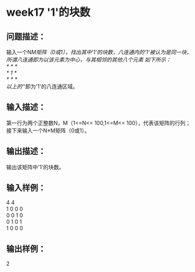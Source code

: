 # week17  '1'的块数

## 问题描述：
输入一个N*M矩阵（0或1），找出其中'1'的块数，八连通内的'1'被认为是同一块，所谓八连通即为以该元素为中心，与其相邻的其他八个元素
	如下所示： </br>
	* * *  </br>
	* 1 *  </br>
	* * *  </br>
	以上的'*'即为'1'的八连通区域。
## 输入描述：
第一行为两个正整数N，M（1<=N<= 100,1<=M<= 100），代表该矩阵的行列；
接下来输入一个N*M矩阵（0或1）。
## 输出描述：
输出该矩阵中'1'的块数。
## 输入样例：
4 4</br>
1 0 0 0</br>
0 0 1 0</br>
0 1 0 1</br>
1 0 0 0
## 输出样例：
2
